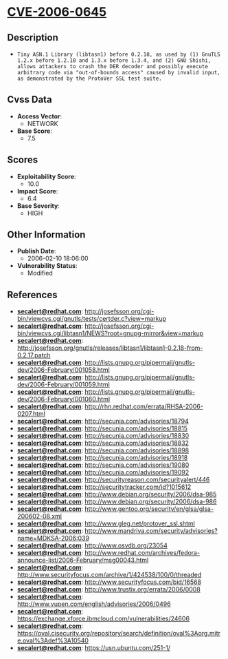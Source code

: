 
# [CVE-2006-0645](https://cve.mitre.org/cgi-bin/cvename.cgi?name=CVE-2006-0645)

## Description

- `Tiny ASN.1 Library (libtasn1) before 0.2.18, as used by (1) GnuTLS 1.2.x before 1.2.10 and 1.3.x before 1.3.4, and (2) GNU Shishi, allows attackers to crash the DER decoder and possibly execute arbitrary code via "out-of-bounds access" caused by invalid input, as demonstrated by the ProtoVer SSL test suite.`

## Cvss Data

- **Access Vector**:
  - NETWORK
- **Base Score**:
  - 7.5

## Scores

- **Exploitability Score**:
  - 10.0
- **Impact Score**:
  - 6.4
- **Base Severity**:
  - HIGH

## Other Information

- **Publish Date**:
  - 2006-02-10 18:06:00
- **Vulnerability Status**:
  - Modified

## References

- **secalert@redhat.com**: http://josefsson.org/cgi-bin/viewcvs.cgi/gnutls/tests/certder.c?view=markup
- **secalert@redhat.com**: http://josefsson.org/cgi-bin/viewcvs.cgi/libtasn1/NEWS?root=gnupg-mirror&view=markup
- **secalert@redhat.com**: http://josefsson.org/gnutls/releases/libtasn1/libtasn1-0.2.18-from-0.2.17.patch
- **secalert@redhat.com**: http://lists.gnupg.org/pipermail/gnutls-dev/2006-February/001058.html
- **secalert@redhat.com**: http://lists.gnupg.org/pipermail/gnutls-dev/2006-February/001059.html
- **secalert@redhat.com**: http://lists.gnupg.org/pipermail/gnutls-dev/2006-February/001060.html
- **secalert@redhat.com**: http://rhn.redhat.com/errata/RHSA-2006-0207.html
- **secalert@redhat.com**: http://secunia.com/advisories/18794
- **secalert@redhat.com**: http://secunia.com/advisories/18815
- **secalert@redhat.com**: http://secunia.com/advisories/18830
- **secalert@redhat.com**: http://secunia.com/advisories/18832
- **secalert@redhat.com**: http://secunia.com/advisories/18898
- **secalert@redhat.com**: http://secunia.com/advisories/18918
- **secalert@redhat.com**: http://secunia.com/advisories/19080
- **secalert@redhat.com**: http://secunia.com/advisories/19092
- **secalert@redhat.com**: http://securityreason.com/securityalert/446
- **secalert@redhat.com**: http://securitytracker.com/id?1015612
- **secalert@redhat.com**: http://www.debian.org/security/2006/dsa-985
- **secalert@redhat.com**: http://www.debian.org/security/2006/dsa-986
- **secalert@redhat.com**: http://www.gentoo.org/security/en/glsa/glsa-200602-08.xml
- **secalert@redhat.com**: http://www.gleg.net/protover_ssl.shtml
- **secalert@redhat.com**: http://www.mandriva.com/security/advisories?name=MDKSA-2006:039
- **secalert@redhat.com**: http://www.osvdb.org/23054
- **secalert@redhat.com**: http://www.redhat.com/archives/fedora-announce-list/2006-February/msg00043.html
- **secalert@redhat.com**: http://www.securityfocus.com/archive/1/424538/100/0/threaded
- **secalert@redhat.com**: http://www.securityfocus.com/bid/16568
- **secalert@redhat.com**: http://www.trustix.org/errata/2006/0008
- **secalert@redhat.com**: http://www.vupen.com/english/advisories/2006/0496
- **secalert@redhat.com**: https://exchange.xforce.ibmcloud.com/vulnerabilities/24606
- **secalert@redhat.com**: https://oval.cisecurity.org/repository/search/definition/oval%3Aorg.mitre.oval%3Adef%3A10540
- **secalert@redhat.com**: https://usn.ubuntu.com/251-1/

